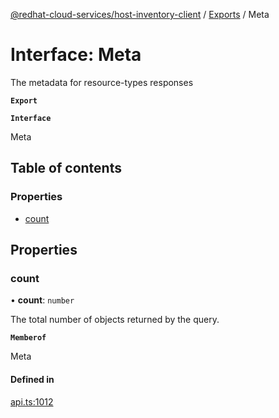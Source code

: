 [@redhat-cloud-services/host-inventory-client](../README.md) / [Exports](../modules.md) / Meta

# Interface: Meta

The metadata for resource-types responses

**`Export`**

**`Interface`**

Meta

## Table of contents

### Properties

- [count](Meta.md#count)

## Properties

### count

• **count**: `number`

The total number of objects returned by the query.

**`Memberof`**

Meta

#### Defined in

[api.ts:1012](https://github.com/RedHatInsights/javascript-clients/blob/master/packages/host-inventory/api.ts#L1012)

